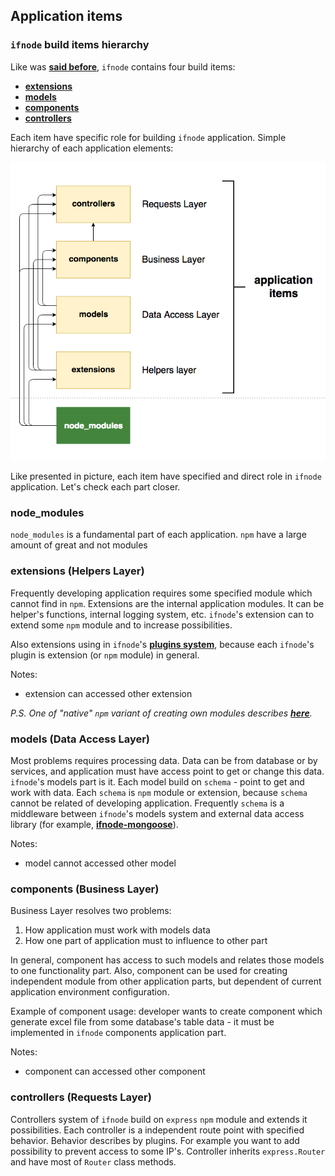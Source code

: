 ## Application items

### `ifnode` build items hierarchy

Like was **[said before](/docs/intro/ideology)**, `ifnode` contains four build items:
* **[extensions](/docs/app/extensions)**
* **[models](/docs/app/models)**
* **[components](/docs/app/components)**
* **[controllers](/docs/app/controllers)**

Each item have specific role for building `ifnode` application. Simple hierarchy of each application elements:

![Application items hierarchy](/assets/img/hierarchy.png)

Like presented in picture, each item have specified and direct role in `ifnode` application. Let's check each part closer.

### node_modules

`node_modules` is a fundamental part of each application. `npm` have a large amount of great and not modules

### extensions (Helpers Layer)

Frequently developing application requires some specified module which cannot find in `npm`. Extensions are the internal application modules. It can be helper's functions, internal logging system, etc. `ifnode`'s extension can to extend some `npm` module and to increase possibilities.

Also extensions using in `ifnode`'s **[plugins system](/docs/app/plugins)**, because each `ifnode`'s plugin is extension (or `npm` module) in general.

Notes:
* extension can accessed other extension

_P.S. One of "native" `npm` variant of creating own modules describes **[here](https://blog.risingstack.com/nodejs-at-scale-npm-best-practices/#9developingpackages)**._

### models (Data Access Layer)

Most problems requires processing data. Data can be from database or by services, and application must have access point to get or change this data. `ifnode`'s models part is it.
Each model build on `schema` - point to get and work with data. Each `schema` is `npm` module or extension, because `schema` cannot be related of developing application. Frequently `schema` is a middleware between `ifnode`'s models system and external data access library (for example, **[ifnode-mongoose](https://www.npmjs.com/package/ifnode-mongoose)**).

Notes:
* model cannot accessed other model

### components (Business Layer)

Business Layer resolves two problems:

1. How application must work with models data
2. How one part of application must to influence to other part

In general, component has access to such models and relates those models to one functionality part. Also, component can be used for creating independent module from other application parts, but dependent of current application environment configuration.

Example of component usage: developer wants to create component which generate excel file from some database's table data - it must be implemented in `ifnode` components application part.

Notes:
* component can accessed other component

### controllers (Requests Layer)

Controllers system of `ifnode` build on `express` `npm` module and extends it possibilities. Each controller is a independent route point with specified behavior. Behavior describes by plugins. For example you want to add possibility to prevent access to some IP's.
Controller inherits `express.Router` and have most of `Router` class methods.